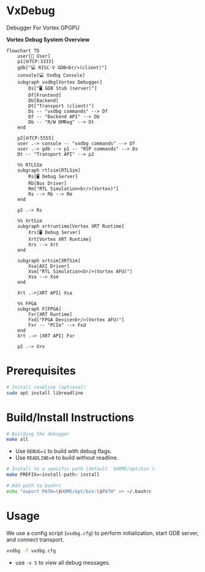 # VxDebug
Debugger For Vortex GPGPU

**Vortex Debug System Overview**
```mermaid
flowchart TD 
    user[👤 User]
    p1[🌐TCP:3333]
    gdb["💻 RISC-V GDB<br/>(client)"]
    console[💻 Vxdbg Console]
    subgraph vxdbg[Vortex Debugger]
        Ds["🖥️ GDB Stub (server)"]
        Df[Frontend] 
        Db[Backend]
        Dt["Transport (client)"]
        Ds -- "vxdbg commands" --> Df
        Df -- "Backend API" --> Db
        Db -- "R/W DMReg" --> Dt
    end
    
    p2[🌐TCP:5555]
    user .-> console -- "vxdbg commands" --> Df
    user .-> gdb --> p1 -- "RSP commands" --> Ds
    Dt -- "Transport API" --> p2
    
    %% RTLSIm 
    subgraph rtlsim[RTLSim]
        Rs[🖥️ Debug Server]
        Rb[Bus Driver]
        Rm["RTL Simulation<br/>(Vortex)"]
        Rs --> Rb --> Rm
    end
    
    p2 .-> Rs
    
    %% XrtSim
    subgraph xrtruntime[Vortex XRT Runtime]
        Xrs[🖥️ Debug Server]
        Xrt[Vortex XRT Runtime]
        Xrs --> Xrt
    end
    
    subgraph xrtsim[XRTSim]
        Xsa[AXI Driver]
        Xsm["RTL Simulation<br/>(Vortex AFU)"]
        Xsa --> Xsm 
    end
    
    Xrt .->|XRT API| Xsa 
    
    %% FPGA
    subgraph F[FPGA]
        Fxr[XRT Runtime]
        Fxd["FPGA Device<br/>(Vortex AFU)"]
        Fxr -- "PCIe" --> Fxd
    end
    Xrt .-> |XRT API| Fxr
    
    p2 .-> Xrs
```






# Prerequisites
```bash
# Install readline (optional)
sudo apt install libreadline
```

# Build/Install Instructions
```bash
# Building the debugger
make all
```
- Use `DEBUG=1` to build with debug flags.
- Use `READLINE=0` to build without readline.

```bash
# Install to a specific path (default `$HOME/opt/bin`).
make PREFIX=<install-path> install

# Add path to bashrc
echo "export PATH=\$HOME/opt/bin:\$PATH" >> ~/.bashrc
```

# Usage
We use a config script (`vxdbg.cfg`) to perform initialization, start GDB server, and connect transport.

```bash
vxdbg -f vxdbg.cfg
```

- use `-v 5` to view all debug messages.
